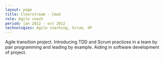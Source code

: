 ```yaml
---
layout: page
title: Clearstream - CmaX
role: Agile coach
period: jan 2012 - oct 2012
technologies: Agile coaching, Scrum, XP
---
```


Agile transition project. Introducing TDD and Scrum practices in a team by pair programming and leading by example. Aiding in software development of project.
